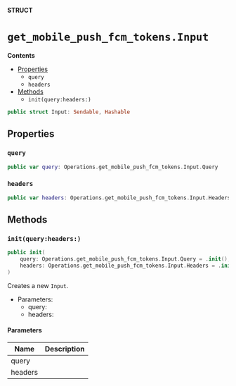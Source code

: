 **STRUCT**

# `get_mobile_push_fcm_tokens.Input`

**Contents**

- [Properties](#properties)
  - `query`
  - `headers`
- [Methods](#methods)
  - `init(query:headers:)`

```swift
public struct Input: Sendable, Hashable
```

## Properties
### `query`

```swift
public var query: Operations.get_mobile_push_fcm_tokens.Input.Query
```

### `headers`

```swift
public var headers: Operations.get_mobile_push_fcm_tokens.Input.Headers
```

## Methods
### `init(query:headers:)`

```swift
public init(
    query: Operations.get_mobile_push_fcm_tokens.Input.Query = .init(),
    headers: Operations.get_mobile_push_fcm_tokens.Input.Headers = .init()
)
```

Creates a new `Input`.

- Parameters:
  - query:
  - headers:

#### Parameters

| Name | Description |
| ---- | ----------- |
| query |  |
| headers |  |